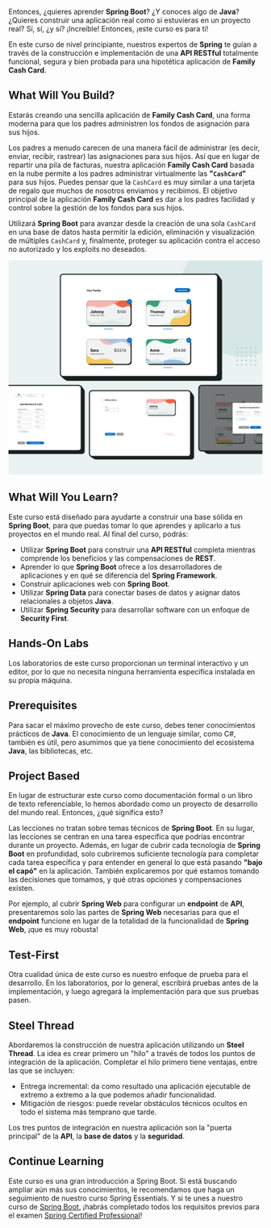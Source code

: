 Entonces, ¿quieres aprender **Spring Boot**? ¿Y conoces algo de **Java**? ¿Quieres construir una aplicación real como si estuvieras en un proyecto real? Sí, sí, ¿y sí? ¡Increíble! Entonces, ¡este curso es para ti!

En este curso de nivel principiante, nuestros expertos de **Spring** te guían a través de la construcción e implementación de una **API RESTful** totalmente funcional, segura y bien probada para una hipotética aplicación de **Family Cash Card**.

## What Will You Build?
Estarás creando una sencilla aplicación de **Family Cash Card**, una forma moderna para que los padres administren los fondos de asignación para sus hijos.

Los padres a menudo carecen de una manera fácil de administrar (es decir, enviar, recibir, rastrear) las asignaciones para sus hijos. Así que en lugar de repartir una pila de facturas, nuestra aplicación **Family Cash Card** basada en la nube permite a los padres administrar virtualmente las **"`CashCard`"** para sus hijos. Puedes pensar que la `CashCard` es muy similar a una tarjeta de regalo que muchos de nosotros enviamos y recibimos. El objetivo principal de la aplicación **Family Cash Card** es dar a los padres facilidad y control sobre la gestión de los fondos para sus hijos.

Utilizará **Spring Boot** para avanzar desde la creación de una sola `CashCard` en una base de datos hasta permitir la edición, eliminación y visualización de múltiples `CashCard` y, finalmente, proteger su aplicación contra el acceso no autorizado y los exploits no deseados.

<img src="https://github.com/palmerovicdev/spring-certified-professional-course-es/blob/main/99-Assets/NEWcardUI.png">

## What Will You Learn?

Este curso está diseñado para ayudarte a construir una base sólida en **Spring Boot**, para que puedas tomar lo que aprendes y aplicarlo a tus proyectos en el mundo real. Al final del curso, podrás:

- Utilizar **Spring Boot** para construir una **API RESTful** completa mientras comprende los beneficios y las compensaciones de **REST**.
- Aprender lo que **Spring Boot** ofrece a los desarrolladores de aplicaciones y en qué se diferencia del **Spring Framework**.
- Construir aplicaciones web con **Spring Boot**.
- Utilizar **Spring Data** para conectar bases de datos y asignar datos relacionales a objetos **Java**.
- Utilizar **Spring Security** para desarrollar software con un enfoque de **Security First**.

## Hands-On Labs

Los laboratorios de este curso proporcionan un terminal interactivo y un editor, por lo que no necesita ninguna herramienta específica instalada en su propia máquina.

## Prerequisites

Para sacar el máximo provecho de este curso, debes tener conocimientos prácticos de **Java**. El conocimiento de un lenguaje similar, como C#, también es útil, pero asumimos que ya tiene conocimiento del ecosistema **Java**, las bibliotecas, etc.

## Project Based

En lugar de estructurar este curso como documentación formal o un libro de texto referenciable, lo hemos abordado como un proyecto de desarrollo del mundo real. Entonces, ¿qué significa esto?

Las lecciones no tratan sobre temas técnicos de **Spring Boot**. En su lugar, las lecciones se centran en una tarea específica que podrías encontrar durante un proyecto. Además, en lugar de cubrir cada tecnología de **Spring Boot** en profundidad, solo cubriremos suficiente tecnología para completar cada tarea específica y para entender en general lo que está pasando **"bajo el capó"** en la aplicación. También explicaremos por qué estamos tomando las decisiones que tomamos, y qué otras opciones y compensaciones existen.

Por ejemplo, al cubrir **Spring Web** para configurar un **endpoint** de **API**, presentaremos solo las partes de **Spring Web** necesarias para que el **endpoint** funcione en lugar de la totalidad de la funcionalidad de **Spring Web**, ¡que es muy robusta!

## Test-First

Otra cualidad única de este curso es nuestro enfoque de prueba para el desarrollo. En los laboratorios, por lo general, escribirá pruebas antes de la implementación, y luego agregará la implementación para que sus pruebas pasen.

## Steel Thread

Abordaremos la construcción de nuestra aplicación utilizando un **Steel Thread**. La idea es crear primero un "hilo" a través de todos los puntos de integración de la aplicación. Completar el hilo primero tiene ventajas, entre las que se incluyen:

- Entrega incremental: da como resultado una aplicación ejecutable de extremo a extremo a la que podemos añadir funcionalidad.
- Mitigación de riesgos: puede revelar obstáculos técnicos ocultos en todo el sistema más temprano que tarde.

Los tres puntos de integración en nuestra aplicación son la "puerta principal" de la **API**, la **base de datos** y la **seguridad**.

## Continue Learning

Este curso es una gran introducción a Spring Boot. Si está buscando ampliar aún más sus conocimientos, le recomendamos que haga un seguimiento de nuestro curso Spring Essentials. Y si te unes a nuestro curso de [Spring Boot](https://spring.academy/courses/spring-boot), ¡habrás completado todos los requisitos previos para el examen [Spring Certified Professional](https://spring.academy/learning-path)!
